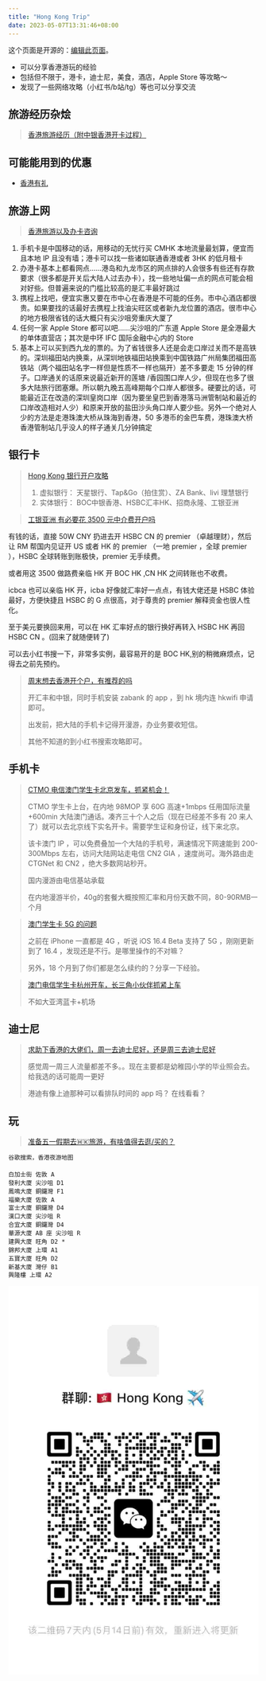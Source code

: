 ```yaml
---
title: "Hong Kong Trip"
date: 2023-05-07T13:31:46+08:00
---
```


这个页面是开源的：[编辑此页面][opensource]。

* 可以分享香港游玩的经验
* 包括但不限于，港卡，迪士尼，美食，酒店，Apple Store 等攻略～
* 发现了一些网络攻略（小红书/b站/tg）等也可以分享交流

## 旅游经历杂烩

> [香港旅游经历（附中银香港开卡过程）](https://www.v2ex.com/t/926156)

## 可能能用到的优惠

* [香港有礼](https://www.xiaohongshu.com/explore/6452592d000000001303d069)

## 旅游上网

> [香港旅游以及办卡咨询](https://www.v2ex.com/t/928148)

1. 手机卡是中国移动的话，用移动的无忧行买 CMHK 本地流量最划算，便宜而且本地 IP 且没有墙；港卡可以找一些诸如联通香港或者 3HK 的低月租卡
2. 办港卡基本上都看网点……港岛和九龙市区的网点排的人会很多有些还有存款要求（很多都是开关后大陆人过去办卡），找一些地址偏一点的网点可能会相对好些。但普遍来说的门槛比较高的是汇丰最好跳过
3. 携程上找吧，便宜实惠又要在市中心在香港是不可能的任务。市中心酒店都很贵。如果要找的话最好去携程上找油尖旺区或者新九龙位置的酒店。很市中心的地方极限省钱的话大概只有尖沙咀旁重庆大厦了
4. 任何一家 Apple Store 都可以吧……尖沙咀的广东道 Apple Store 是全港最大的单体直营店；其次是中环 IFC 国际金融中心内的 Store
5. 基本上可以买到西九龙的票的。为了省钱很多人还是会走口岸过关而不是高铁的。深圳福田站内换乘，从深圳地铁福田站换乘到中国铁路广州局集团福田高铁站（两个福田站名字一样但是性质不一样也隔开）差不多要走 15 分钟的样子。口岸通关的话原来说最近新开的莲塘 /香园围口岸人少，但现在也多了很多大陆旅行团塞爆。所以朝九晚五高峰期每个口岸人都很多。硬要比的话，可能最近正在改造的深圳皇岗口岸（因为要坐皇巴到香港落马洲管制站和最近的口岸改造相对人少）和原来开放的盐田沙头角口岸人要少些。另外一个绝对人少的方法是走港珠澳大桥从珠海到香港，50 多港币的金巴车费，港珠澳大桥香港管制站几乎没人的样子通关几分钟搞定

## 银行卡

> [Hong Kong 银行开户攻略](https://hezu.wiki/zh/实用工具区/香港银行开户攻略)
>
> 1. 虚拟银行：
> 天星银行、Tap&Go（拍住赏）、ZA Bank、livi 理慧银行
> 2. 实体银行：
> BOC中银香港、HSBC汇丰HK、招商永隆、工银亚洲

> [工银亚洲 有必要花 3500 元中介费开户吗](https://www.v2ex.com/t/926940#reply46)

有钱的话，直接 50W CNY 扔进去开 HSBC CN 的 premier （卓越理财），然后让 RM 帮国内见证开 US 或者 HK 的 premier （一地 premier ，全球 premier ），HSBC 全球转账到账极快，premier 无手续费。

或者用这 3500 做路费亲临 HK 开 BOC HK ,CN HK 之间转账也不收费。

icbca 也可以亲临 HK 开，icba 好像就汇率好一点点，有钱大佬还是 HSBC 体验最好，方便快捷且 HSBC 的 G 点很高，对于尊贵的 premier 解释资金也很人性化。

至于美元要换回来用，可以在 HK 汇率好点的银行换好再转入 HSBC HK 再回 HSBC CN 。(回来了就随便转了)

可以去小红书搜一下，非常多实例，最容易开的是 BOC HK,别的稍微麻烦点，记得去之前先预约。

> [周末想去香港开个户，有推荐的吗](https://www.v2ex.com/t/922379)
>
> 开汇丰和中银，同时手机安装 zabank 的 app ，到 hk 境内连 hkwifi 申请即可。
>
> 出发前，把大陆的手机卡记得开漫游，办业务要收短信。
> 
> 其他不知道的到小红书搜索攻略即可。


## 手机卡

> [CTMO 电信澳门学生卡北京发车，抓紧机会！](https://v2ex.com/t/932712)
>
> CTMO 学生卡上台，在内地 98MOP 享 60G 高速+1mbps 任用国际流量+600min 大陆澳门通话。凑齐三十个人之后（现在已经差不多有 20 来人了）就可以去北京线下实名开卡。需要学生证和身份证，线下来北京。
>
> 该卡澳门 IP ，可以免费叠加一个大陆的手机号，满速情况下网速能到 200-300Mbps 左右，访问大陆网站走电信 CN2 GIA ，速度尚可。海外路由走 CTGNet 和 CN2 ，绝大多数网站秒开。
>
> 国内漫游由电信基站承载
>
> 在内地漫游半价，40g的套餐大概按照汇率和月份天数不同，80-90RMB一个月

> [澳门学生卡 5G 的问题](https://www.v2ex.com/t/916940)
>
> 之前在 iPhone 一直都是 4G ，听说 iOS 16.4 Beta 支持了 5G ，刚刚更新到了 16.4 ，发现还是不行。是哪里操作的不对嘛？
>
> 另外，18 个月到了你们都是怎么续约的？分享一下经验。

> [澳门电信学生卡杭州开车，长三角小伙伴抓紧上车](https://www.v2ex.com/t/933134)
>
> 不如大亚湾蓝卡+机场

<!-- 公告:
    ￼本次办卡需要本人学生证和身份证，学信网在籍亦可。现场要二次实名和拍现场照，想要云开的兄弟自觉退群吧

    ￼开卡方式是经理从澳门空降到北京，大约会停留一到两天给大家开卡，因此需要我们一起给经理报销往返路费及食宿费等，预估每人不超过100元，不能接受的兄弟自行退群吧。

    ￼目前决定的开卡套餐为CTMO 188MOP的学生套餐，在内地98MOP即可享60G高速+1mbps任用漫游流量+600min大陆澳门通话。具体办理方法会在人凑齐之后公布

    ￼目前时间暂定是5.6和5.7两天，具体地点待定。

    ￼等会儿我要开一个接龙，确定有多少人真的要去办，防止经理白跑一趟，我开个群收款，接了龙的人每个人付100，拿来报销经理来北京的费用
-->

## 迪士尼

> [求助下香港的大佬们，周一去迪士尼好，还是周三去迪士尼好](https://www.v2ex.com/t/937160#reply2)
>
> 感觉周一周三人流量都差不多。。现在主要都是幼稚园小学的毕业照会去。给我选的话可能周一更好
>
> 港迪有像上迪那种可以看排队时间的 app 吗？ 在线看看？

## 玩

> [准备五一假期去🇭🇰旅游，有啥值得去逛/买的？](https://www.v2ex.com/t/929079#reply5)

```txt
谷歌搜索，香港夜游地图

白加士街 佐敦 A
發利大廈 尖沙咀 D1
鳳鳴大廈 銅鑼灣 F1
福樂大廈 佐敦 A
富士大廈 銅鑼灣 D4
漢口大廈 尖沙咀 R
合宜大廈 銅鑼灣 D4
華源大廈 AB 座 尖沙咀 R
建興大廈 旺角 D2 *
錦邦大廈 上環 A1
五寶大廈 旺角 D2
新基大廈 灣仔 B1
興隆樓 上環 A2
```

![WeChat QR Code](wechat-group.jpg)

[opensource]: https://github.com/yongfrank/yongfrank.github.io/edit/main/content/posts/hongkong-trip/index.md
